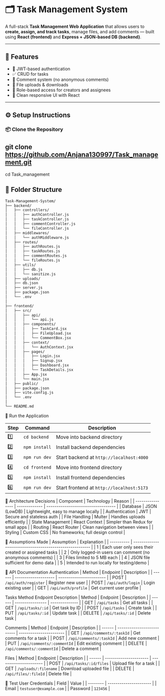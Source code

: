 # 🗂️ Task Management System

A full-stack **Task Management Web Application** that allows users to **create, assign, and track tasks**, manage files, and add comments — built using **React (frontend)** and **Express + JSON-based DB (backend)**.

---

## 🚀 Features
- 🔐 JWT-based authentication
- ✅ CRUD for tasks
- 💬 Comment system (no anonymous comments)
- 📎 File uploads & downloads
- 👀 Role-based access for creators and assignees
- 🎨 Clean responsive UI with React

---

## ⚙️ Setup Instructions
### 📦 Clone the Repository

git clone https://github.com/Anjana130997/Task_management.git
---
cd Task_management

## 🧭 Folder Structure

```bash
Task-Management-System/
├── backend/
│   ├── controllers/
│   │   ├── authController.js
│   │   ├── taskController.js
│   │   ├── commentController.js
│   │   └── fileController.js
│   ├── middlewares/
│   │   └── authMiddleware.js
│   ├── routes/
│   │   ├── authRoutes.js
│   │   ├── taskRoutes.js
│   │   ├── commentRoutes.js
│   │   └── fileRoutes.js
│   ├── utils/
│   │   ├── db.js
│   │   └── sanitize.js
│   ├── uploads/
│   ├── db.json
│   ├── server.js
│   ├── package.json
│   └── .env
│
├── frontend/
│   ├── src/
│   │   ├── api/
│   │   │   └── api.js
│   │   ├── components/
│   │   │   ├── TaskCard.jsx
│   │   │   ├── FileUpload.jsx
│   │   │   └── CommentBox.jsx
│   │   ├── context/
│   │   │   └── AuthContext.jsx
│   │   ├── pages/
│   │   │   ├── Login.jsx
│   │   │   ├── Signup.jsx
│   │   │   ├── Dashboard.jsx
│   │   │   └── TaskDetails.jsx
│   │   ├── App.jsx
│   │   └── main.jsx
│   ├── public/
│   ├── package.json
│   ├── vite.config.js
│   └── .env
│
└── README.md
```

🧩 Run the Application

| Step | Command       | Description                               |
| ---- | ------------- | ----------------------------------------- |
| 1️⃣  | `cd backend`  | Move into backend directory               |
| 2️⃣  | `npm install` | Install backend dependencies              |
| 3️⃣  | `npm run dev` | Start backend at `http://localhost:4000`  |
| 4️⃣  | `cd frontend` | Move into frontend directory              |
| 5️⃣  | `npm install` | Install frontend dependencies             |
| 6️⃣  | `npm run dev` | Start frontend at `http://localhost:5173` |


🧠 Architecture Decisions
| Component        | Technology    | Reason                              |
| ---------------- | ------------- | ----------------------------------- |
| Database         | JSON (LowDB)  | Lightweight, easy to manage locally |
| Authentication   | JWT           | Secure and stateless auth           |
| File Handling    | Multer        | Handles uploads efficiently         |
| State Management | React Context | Simpler than Redux for small apps   |
| Routing          | React Router  | Clean navigation between views      |
| Styling          | Custom CSS    | No frameworks; full design control  |


💭 Assumptions Made
| Assumption | Explanation                                              |
| ---------- | -------------------------------------------------------- |
| 1          | Each user only sees their created or assigned tasks      |
| 2          | Only logged-in users can comment (no anonymous comments) |
| 3          | Files limited to 5 MB each                               |
| 4          | JSON file sufficient for demo data                       |
| 5          | Intended to run locally for testing/demo                 |


🧾 API Documentation
Authentication
| Method | Endpoint             | Description              |
| ------ | -------------------- | ------------------------ |
| POST   | `/api/auth/register` | Register new user        |
| POST   | `/api/auth/login`    | Login existing user      |
| GET    | `/api/auth/profile`  | Get current user profile |


Tasks
Method	Endpoint	Description
| Method | Endpoint         | Description    |
| ------ | ---------------- | -------------- |
| GET    | `/api/tasks`     | Get all tasks  |
| GET    | `/api/tasks/:id` | Get task by ID |
| POST   | `/api/tasks`     | Create task    |
| PUT    | `/api/tasks/:id` | Update task    |
| DELETE | `/api/tasks/:id` | Delete task    |


Comments
| Method | Endpoint                   | Description             |
| ------ | -------------------------- | ----------------------- |
| GET    | `/api/comments/:taskId`    | Get comments for a task |
| POST   | `/api/comments/:taskId`    | Add new comment         |
| PUT    | `/api/comments/:commentId` | Edit existing comment   |
| DELETE | `/api/comments/:commentId` | Delete a comment        |


Files
| Method | Endpoint               | Description            |
| ------ | ---------------------- | ---------------------- |
| POST   | `/api/tasks/:id/files` | Upload file for a task |
| GET    | `/uploads/:filename`   | Download uploaded file |
| DELETE | `/api/files/:fileId`   | Delete file            |


🔑 Test User Credentials
| Field    | Value                  |
| -------- | ---------------------- |
| Email    | `testuser@example.com` |
| Password | `123456`               |

